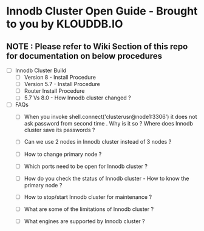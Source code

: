 # Innodb Cluster Open Guide - Brought to you by KLOUDDB.IO

## NOTE : Please refer to Wiki Section of this repo for documentation on below procedures

- [ ] Innodb Cluster Build
    - [ ] Version 8 - Install Procedure
    - [ ] Version 5.7 - Install Procedure
    - [ ] Router Install Procedure
    - [ ] 5.7 Vs 8.0 - How Innodb cluster changed ?
- [ ] FAQs
    - [ ] When you invoke shell.connect('clusterusr@node1:3306') it does not ask password from second time . Why is it so ? Where does Innodb cluster save its passwords ?
    - [ ] Can we use 2 nodes in Innodb cluster instead of 3 nodes ?
    - [ ] How to change primary node ?
    - [ ] Which ports need to be open for Innodb cluster ?
    - [ ] How do you check the status of Innodb cluster - How to know the primary node ?
    - [ ] How to stop/start Innodb cluster for maintenance ?
    - [ ] What are some of the limitations of Innodb cluster ?
    - [ ] What engines are supported by Innodb cluster ?
    

